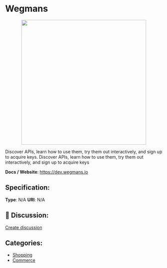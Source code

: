 # Wegmans
<p align="center">
    <img width="400" src="https://raw.githubusercontent.com/apis-list/apis-list/main/apis/wegmans/logo_256x256.png" />
</p>

Discover APIs, learn how to use them, try them out interactively, and sign up to acquire keys.  Discover APIs, learn how to use them, try them out interactively, and sign up to acquire keys

**Docs / Website**: https://dev.wegmans.io

## Specification:
**Type**:  N/A 
**URI**:  N/A 

## 💬 Discussion:
[Create discussion](https://github.com/apis-list/apis-list/discussions/new)

## Categories:
- [Shopping](https://github.com/apis-list/apis-list#shopping)
- [Commerce](https://github.com/apis-list/apis-list#commerce)



